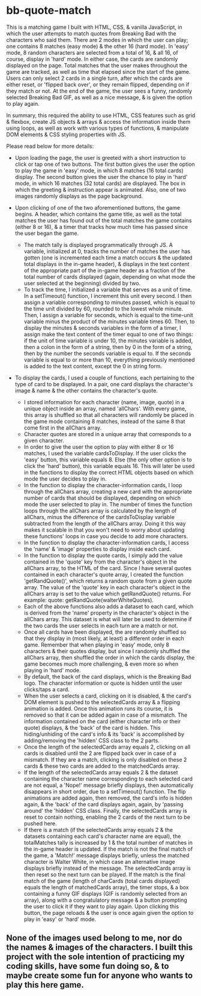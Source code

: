 ﻿# bb-quote-match
This is a matching game I built with HTML, CSS, & vanilla JavaScript, in which the user attempts to match quotes from Breaking Bad with the characters who said them. There are 2 modes in which the user can play; one contains 8 matches (easy mode) & the other 16 (hard mode). In 'easy' mode, 8 random characters are selected from a total of 16, & all 16, of course, display in 'hard' mode. In either case, the cards are randomly displayed on the page. Total matches that the user makes throughout the game are tracked, as well as time that elapsed since the start of the game. Users can only select 2 cards in a single turn, after which the cards are either reset, or 'flipped back over', or they remain flipped, depending on if they match or not. At the end of the game, the user sees a funny, randomly selected Breaking Bad GIF, as well as a nice message, & is given the option to play again.
  
In summary, this required the ability to use HTML, CSS features such as grid & flexbox, create JS objects & arrays & access the information inside them using loops, as well as work with various types of functions, & manipulate DOM elements & CSS styling properties with JS.  
  
Please read below for more details:

* Upon loading the page, the user is greeted with a short instruction to click or tap one of two buttons. The first button gives the user the option to play the game in 'easy' mode, in which 8 matches (16 total cards) display. The second button gives the user the chance to play in 'hard' mode, in which 16 matches (32 total cards) are displayed. The box in which the greeting & instruction appear is animated. Also, one of two images randomly displays as the page background.

* Upon clicking of one of the two aforementioned buttons, the game begins. A header, which contains the game title, as well as the total matches the user has found out of the total matches the game contains (either 8 or 16), & a timer that tracks how much time has passed since the user began the game.
  * The match tally is displayed programmatically through JS. A variable, initialized at 0, tracks the number of matches the user has gotten (one is incremented each time a match occurs & the updated total displays in the in-game header), & displays in the text content of the appropriate part of the in-game header as a fraction of the total number of cards displayed (again, depending on what mode the user selected at the beginning) divided by two.
  * To track the time, I initialized a variable that serves as a unit of time. In a setTimeout() function, I increment this unit every second. I then assign a variable corresponding to minutes passed, which is equal to the time unit divided by 60, rounded to the lowest whole minute. Then, I assign a variable for seconds, which is equal to the time-unit variable minus the product of the minutes variable times 60. Then, to display the minutes & seconds variables in the form of a timer, I assign make the text content of the timer equal to one of two things: if the unit of time variable is under 10, the minutes variable is added, then a colon in the form of a string, then by 0 in the form of a string, then by the number the seconds variable is equal to. If the seconds variable is equal to or more than 10, everything previously mentioned is added to the text content, except the 0 in string form.
* To display the cards, I used a couple of functions, each pertaining to the type of card to be displayed. In a pair, one card displays the character's image & name & the other contains the character's quote.
  * I stored information for each character (name, image, quote) in a unique object inside an array, named 'allChars'. With every game, this array is shuffled so that all characters will randomly be placed in the game mode containing 8 matches, instead of the same 8 that come first in the allChars array.
  * Character quotes are stored in a unique array that corresponds to a given character.
  * In order to give the user the option to play with either 8 or 16 matches, I used the variable cardsToDisplay. If the user clicks the 'easy' button, this variable equals 8. Else (the only other option is to click the 'hard' button), this variable equals 16. This will later be used in the functions to display the correct HTML objects based on which mode the user decides to play in.
  * In the function to display the character-information cards, I loop through the allChars array, creating a new card with the appropriate number of cards that should be displayed, depending on which mode the user selected to play in. The number of times the function loops through the allChars array is calculated by the length of allChars, minus the difference of the cardsToDisplay variable subtracted from the length of the allChars array. Doing it this way makes it scalable in that you won't need to worry about updating these functions' loops in case you decide to add more characters. 
  * In the function to display the character-information cards, I access the 'name' & 'image' properties to display inside each card.
  * In the function to display the quote cards, I simply add the value contained in the 'quote' key from the character's object in the allChars array, to the HTML of the card. Since I have several quotes contained in each character's quote array, I created the function 'getRandQuote()', which returns a random quote from a given quote array. The value of the 'quote' key in each character's object in the allChars array is set to the value which getRandQuote() returns. For example: quote: getRandQuote(walterWhiteQuotes).
  * Each of the above functions also adds a dataset to each card, which is derived from the 'name' property in the character's object in the allChars array. This dataset is what will later be used to determine if the two cards the user selects in each turn are a match or not.
  * Once all cards have been displayed, the are randomly shuffled so that they display in (most likely, at least) a different order in each game. Remember that when playing in 'easy' mode, only 8 characters & their quotes display, but since I randomly shuffled the allChars array, then shuffled the order in which the cards display, the game becomes much more challenging, & even more so when playing in 'hard' mode.
  * By default, the back of the card displays, which is the Breaking Bad logo. The character information or quote is hidden until the user clicks/taps a card.
  * When the user selects a card, clicking on it is disabled, & the card's DOM element is pushed to the selectedCards array & a flipping animation is added. Once this animation runs its course, it is removed so that it can be added again in case of a mismatch. The information contained on the card (either character info or their quote) displays, & the 'back' of the card is hidden. This hiding/unhiding of the card's info & its 'back' is accomplished by adding/removing the 'hidden' CSS class to the 2 parts.
  * Once the length of the selectedCards array equals 2, clicking on all cards is disabled until the 2 are flipped back over in case of a mismatch. If they are a match, clicking is only disabled on these 2 cards & these two cards are added to the matchedCards array.
  * If the length of the selectedCards array equals 2 & the dataset containing the character name corresponding to each selected card are not equal, a 'Nope!' message briefly displays, then automatically disappears in short order, due to a setTimeout() function. The flip animations are added again, then removed, the card's info is hidden again, & the 'back' of the card displays again, again, by 'passing around' the 'hidden' CSS class. Finally, the selectedCards array is reset to contain nothing, enabling the 2 cards of the next turn to be pushed here.
  * If there is a match (if the selectedCards array equals 2 & the datasets containing each card's character name are equal), the totalMatches tally is increased by 1 & the total number of matches in the in-game header is updated. If the match is not the final match of the game, a 'Match!' message displays briefly, unless the matched character is Walter White, in which case an alternative image displays briefly instead of the message. The selectedCards array is then reset so the next turn can be played. If the match is the final match of the game (length of charCards (total cards displayed) equals the length of matchedCards array), the timer stops, & a box containing a funny GIF displays (GIF is randomly selected from an array), along with a congratulatory message & a button prompting the user to click it if they want to play again. Upon clicking this button, the page reloads & the user is once again given the option to play in 'easy' or 'hard' mode.
  
## None of the images used belong to me, nor do the names & images of the characters. I built this project with the sole intention of practicing my coding skills, have some fun doing so, & to maybe create some fun for anyone who wants to play this here game.
